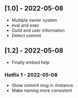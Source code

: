 ## [1.0] - 2022-05-08

- Multiple owner system
- eval and exec
- Guild and user information
- Detect commit

## [1.2] - 2022-05-08

- Finally embed help
### Hotfix 1 - 2022-05-08
- Show commit msg in /instance
- Make naming more consistent
